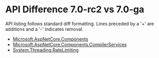 # API Difference 7.0-rc2 vs 7.0-ga

API listing follows standard diff formatting.
Lines preceded by a '+' are additions and a '-' indicates removal.

* [Microsoft.AspNetCore.Components](7.0-ga_Microsoft.AspNetCore.Components.md)
* [Microsoft.AspNetCore.Components.CompilerServices](7.0-ga_Microsoft.AspNetCore.Components.CompilerServices.md)
* [System.Threading.RateLimiting](7.0-ga_System.Threading.RateLimiting.md)

